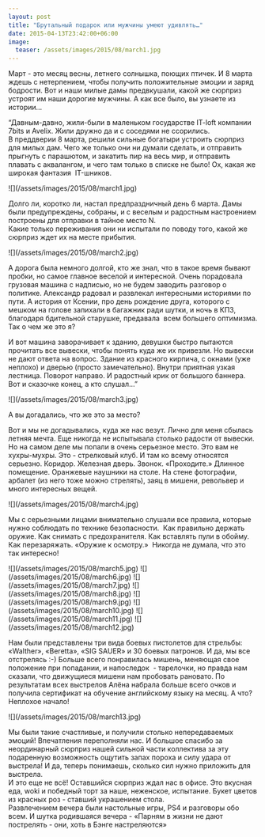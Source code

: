 ```yaml
---
layout: post
title: "Брутальный подарок или мужчины умеют удивлять…"
date: 2015-04-13T23:42:00+06:00
image:
  teaser: /assets/images/2015/08/march1.jpg
---
```


<p>Март - это месяц весны, летнего солнышка, поющих птичек. И 8 марта ждешь с нетерпением, чтобы получить положительные эмоции и заряд бодрости. Вот и наши милые дамы предвкушали, какой же сюрприз устроят им наши дорогие мужчины. А как все было, вы узнаете из истории&hellip;</p><p>“Давным-давно, жили-были в маленьком государстве IT-loft компании 7bits и Avelix. Жили дружно да и с соседями не ссорились.<br/>В преддверии 8 марта, решили сильные богатыри устроить сюрприз для милых дам. Чего же только они ни думали сделать, и отправить прыгнуть с парашютом, и закатить пир на весь мир, и отправить плавать с аквалангом, и чего там только в списке не было! Ох, какая же широкая фантазия  IT-шников.</p>
![](/assets/images/2015/08/march1.jpg)
<p>Долго ли, коротко ли, настал предпраздничный день 6 марта. Дамы были предупреждены, собраны, и с веселым и радостным настроением построены для отправки в тайное место N.<br/>Какие только переживания они ни испытали по поводу того, какой же сюрприз ждет их на месте прибытия. </p>
![](/assets/images/2015/08/march2.jpg)
<p>А дорога была немного долгой, кто же знал, что в такое время бывают пробки, но самое главное веселой и интересной. Очень порадовала грузовая машина с надписью, но не будем заводить разговор о политике. Александр радовал и развлекал интересными историями по пути. А история от Ксении, про день рождение друга, которого с мешком на голове запихали в багажник ради шутки, и ночь в КПЗ, благодаря бдительной старушке, предавала  всем большего оптимизма. Так о чем же это я?</p><p>И вот машина заворачивает к зданию, девушки быстро пытаются прочитать все вывески, чтобы понять куда же их привезли. Но вывески не дают ответа на вопрос. Здание из красного кирпича, с окнами (уже неплохо) и дверью (просто замечательно). Внутри приятная узкая лестница. Поворот направо. И радостный крик от большого баннера. Вот и сказочке конец, а кто слушал&hellip;”<br/></p>
![](/assets/images/2015/08/march3.jpg)
<p>А вы догадались, что же это за место?</p><p>Вот и мы не догадывались, куда же нас везут. Лично для меня сбылась летняя мечта. Еще никогда не испытывала столько радости от вывески.<br/>Но на самом деле мы попали в очень серьезное место. Это вам не хухры-мухры. Это - стрелковый клуб. И там ко всему относятся серьезно. Коридор. Железная дверь. Звонок. «Проходите.» Длинное помещение. Оранжевые наушники на столе. На стене фотографии, арбалет (из него тоже можно стрелять), заяц в мишени, револьвер и много интересных вещей.</p>
![](/assets/images/2015/08/march4.jpg)
<p>Мы с серьезными лицами внимательно слушали все правила, которые нужно соблюдать по технике безопасности.  Как правильно держать оружие. Как снимать с предохранителя. Как вставлять пули в обойму. Как перезаряжать. «Оружие к осмотру.»  Никогда не думала, что это так интересно!</p>
![](/assets/images/2015/08/march5.jpg)
![](/assets/images/2015/08/march6.jpg)
![](/assets/images/2015/08/march7.jpg)
![](/assets/images/2015/08/march8.jpg)
![](/assets/images/2015/08/march9.jpg)
![](/assets/images/2015/08/march10.jpg)
![](/assets/images/2015/08/march11.jpg)
![](/assets/images/2015/08/march12.jpg)
<p>Нам были представлены три вида боевых пистолетов для стрельбы: «Walther», «Beretta», «SIG SAUER» и 30 боевых патронов. И да, мы все отстрелясь :-) Больше всего понравилась мишень, меняющая свое положение при попадании, и напоследок  - тарелочки, но правда нам сказали, что движущиеся мишени нам пробовать рановато. По результатам всех выстрелов Алёна набрала больше всего очков и получила сертификат на обучение английскому языку на месяц. А что? Неплохое начало!</p>
![](/assets/images/2015/08/march13.jpg)
<p>Мы были такие счастливые, и получили столько непередаваемых эмоций! Впечатления переполняли нас. И большое спасибо за неординарный сюрприз нашей сильной части коллектива за эту подаренную возможность ощутить запах пороха и силу удара от выстрела! И да, теперь понимаешь, сколько сил нужно приложить для выстрела.<br/>И это еще не всё! Оставшийся сюрприз ждал нас в офисе. Это вкусная еда, woki и победный торт за наше, неженское, испытание. Букет цветов из красных роз - ставший украшением стола. <br/>Развлечением вечера были настольные игры, PS4 и разговоры обо всем. И шутка родившаяся вечера - «Парням в жизни не дают пострелять - они, хоть в Бэнге настреляются»</p>
